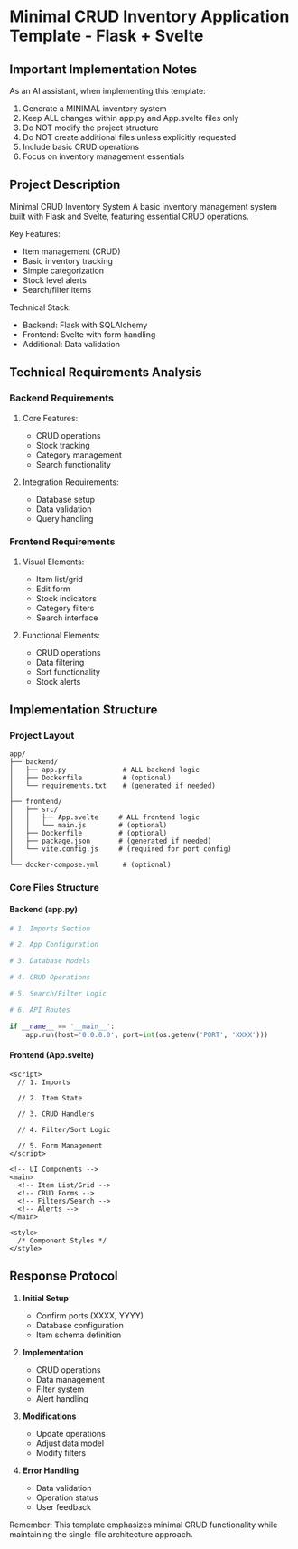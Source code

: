 # Minimal CRUD Inventory Application Template - Flask + Svelte

## Important Implementation Notes

As an AI assistant, when implementing this template:
1. Generate a MINIMAL inventory system
2. Keep ALL changes within app.py and App.svelte files only
3. Do NOT modify the project structure
4. Do NOT create additional files unless explicitly requested
5. Include basic CRUD operations
6. Focus on inventory management essentials

## Project Description

Minimal CRUD Inventory System
A basic inventory management system built with Flask and Svelte, featuring essential CRUD operations.

Key Features:
- Item management (CRUD)
- Basic inventory tracking
- Simple categorization
- Stock level alerts
- Search/filter items

Technical Stack:
- Backend: Flask with SQLAlchemy
- Frontend: Svelte with form handling
- Additional: Data validation

## Technical Requirements Analysis

### Backend Requirements
1. Core Features:
   - CRUD operations
   - Stock tracking
   - Category management
   - Search functionality

2. Integration Requirements:
   - Database setup
   - Data validation
   - Query handling

### Frontend Requirements
1. Visual Elements:
   - Item list/grid
   - Edit form
   - Stock indicators
   - Category filters
   - Search interface

2. Functional Elements:
   - CRUD operations
   - Data filtering
   - Sort functionality
   - Stock alerts

## Implementation Structure

### Project Layout
```plaintext
app/
├── backend/
│   ├── app.py              # ALL backend logic
│   ├── Dockerfile          # (optional)
│   └── requirements.txt    # (generated if needed)
│
├── frontend/
│   ├── src/
│   │   ├── App.svelte     # ALL frontend logic
│   │   └── main.js        # (optional)
│   ├── Dockerfile         # (optional)
│   ├── package.json       # (generated if needed)
│   └── vite.config.js     # (required for port config)
│
└── docker-compose.yml      # (optional)
```

### Core Files Structure

#### Backend (app.py)
```python
# 1. Imports Section

# 2. App Configuration

# 3. Database Models

# 4. CRUD Operations

# 5. Search/Filter Logic

# 6. API Routes

if __name__ == '__main__':
    app.run(host='0.0.0.0', port=int(os.getenv('PORT', 'XXXX')))
```

#### Frontend (App.svelte)
```svelte
<script>
  // 1. Imports

  // 2. Item State

  // 3. CRUD Handlers

  // 4. Filter/Sort Logic

  // 5. Form Management
</script>

<!-- UI Components -->
<main>
  <!-- Item List/Grid -->
  <!-- CRUD Forms -->
  <!-- Filters/Search -->
  <!-- Alerts -->
</main>

<style>
  /* Component Styles */
</style>
```

## Response Protocol

1. **Initial Setup**
   - Confirm ports (XXXX, YYYY)
   - Database configuration
   - Item schema definition

2. **Implementation**
   - CRUD operations
   - Data management
   - Filter system
   - Alert handling

3. **Modifications**
   - Update operations
   - Adjust data model
   - Modify filters

4. **Error Handling**
   - Data validation
   - Operation status
   - User feedback

Remember: This template emphasizes minimal CRUD functionality while maintaining the single-file architecture approach.